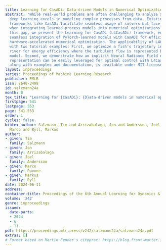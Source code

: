 ```yaml
---
title: Learning for CasADi: Data-driven Models in Numerical Optimization
abstract: 'While real-world problems are often challenging to analyze analytically,
  deep learning excels in modeling complex processes from data. Existing optimization
  frameworks like CasADi facilitate seamless usage of solvers but face challenges
  when integrating learned process models into numerical optimizations. To address
  this gap, we present the Learning for CasADi (L4CasADi) framework, enabling the
  seamless integration of PyTorch-learned models with CasADi for efficient and potentially
  hardware-accelerated numerical optimization. The applicability of L4CasADi is demonstrated
  with two tutorial examples: First, we optimize a fish’s trajectory in a turbulent
  river for energy efficiency where the turbulent flow is represented by a PyTorch
  model. Second, we demonstrate how an implicit Neural Radiance Field environment
  representation can be easily leveraged for optimal control with L4CasADi. L4CasADi,
  along with examples and documentation, is available under MIT license at https://github.com/Tim-Salzmann/l4casadi'
layout: inproceedings
series: Proceedings of Machine Learning Research
publisher: PMLR
issn: 2640-3498
id: salzmann24a
month: 0
tex_title: "Learning for {CasADi}: {D}ata-driven models in numerical optimization"
firstpage: 541
lastpage: 553
page: 541-553
order: 1
cycles: false
bibtex_author: Salzmann, Tim and Arrizabalaga, Jon and Andersson, Joel and Pavone,
  Marco and Ryll, Markus
author:
- given: Tim
  family: Salzmann
- given: Jon
  family: Arrizabalaga
- given: Joel
  family: Andersson
- given: Marco
  family: Pavone
- given: Markus
  family: Ryll
date: 2024-06-11
address:
container-title: Proceedings of the 6th Annual Learning for Dynamics & Control Conference
volume: '242'
genre: inproceedings
issued:
  date-parts:
  - 2024
  - 6
  - 11
pdf: https://proceedings.mlr.press/v242/salzmann24a/salzmann24a.pdf
extras: []
# Format based on Martin Fenner's citeproc: https://blog.front-matter.io/posts/citeproc-yaml-for-bibliographies/
---
```

